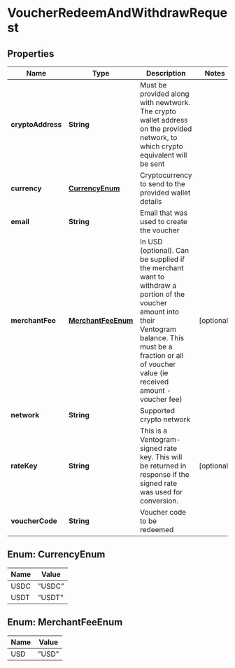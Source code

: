 

# VoucherRedeemAndWithdrawRequest


## Properties

| Name | Type | Description | Notes |
|------------ | ------------- | ------------- | -------------|
|**cryptoAddress** | **String** | Must be provided along with newtwork. The crypto wallet address on the provided network, to which crypto equivalent will be sent |  |
|**currency** | [**CurrencyEnum**](#CurrencyEnum) | Cryptocurrency to send to the provided wallet details |  |
|**email** | **String** | Email that was used to create the voucher |  |
|**merchantFee** | [**MerchantFeeEnum**](#MerchantFeeEnum) | In USD (optional). Can be supplied if the merchant want to withdraw a portion of the voucher amount into their Ventogram balance. This must be a fraction or all of voucher value (ie received amount - voucher fee) |  [optional] |
|**network** | **String** | Supported crypto network |  |
|**rateKey** | **String** | This is a Ventogram-signed rate key. This will be returned in response if the signed rate was used for conversion. |  [optional] |
|**voucherCode** | **String** | Voucher code to be redeemed |  |



## Enum: CurrencyEnum

| Name | Value |
|---- | -----|
| USDC | &quot;USDC&quot; |
| USDT | &quot;USDT&quot; |



## Enum: MerchantFeeEnum

| Name | Value |
|---- | -----|
| USD | &quot;USD&quot; |



